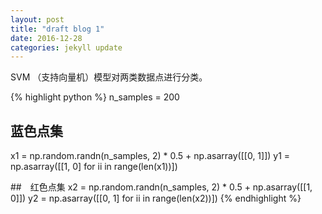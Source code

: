 ```yaml
---
layout: post
title: "draft blog 1"
date: 2016-12-28
categories: jekyll update
---
```


SVM （支持向量机）模型对两类数据点进行分类。

{% highlight python %}
n_samples = 200
## 蓝色点集
x1 = np.random.randn(n_samples, 2) * 0.5 + np.asarray([[0, 1]])
y1 = np.asarray([[1, 0] for ii in range(len(x1))])

##　红色点集
x2 = np.random.randn(n_samples, 2) * 0.5 + np.asarray([[1, 0]])
y2 = np.asarray([[0, 1] for ii in range(len(x2))])
{% endhighlight %}

